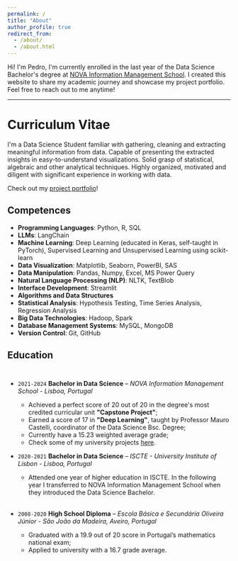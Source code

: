 ```yaml
---
permalink: /
title: "About"
author_profile: true
redirect_from: 
  - /about/
  - /about.html
---
```



Hi! I'm Pedro, I'm currently enrolled in the last year of the Data Science Bachelor's 
degree at [NOVA Information Management School](https://www.novaims.unl.pt/). 
I created this website to share my academic journey and showcase my project portfolio. 
Feel free to reach out to me anytime!

---

# Curriculum Vitae<br/>

I'm a Data Science Student familiar with gathering, cleaning and extracting
meaningful information from data. Capable of presenting the extracted insights
in easy-to-understand visualizations. Solid grasp of statistical, algebraic and
other analytical techniques. Highly organized, motivated and diligent with
significant experience in working with data.
  
Check out my [project portfolio](https://pedro-bonifacio.github.io/portfolio/)!

## Competences<br/>


- **Programming Languages**: Python, R, SQL
- **LLMs**: LangChain
- **Machine Learning**: Deep Learning (educated in Keras, self-taught in PyTorch), Supervised Learning and Unsupervised Learning using scikit-learn
- **Data Visualization**: Matplotlib, Seaborn, PowerBI, SAS
- **Data Manipulation**: Pandas, Numpy, Excel, MS Power Query
- **Natural Language Processing (NLP)**: NLTK, TextBlob
- **Interface Development**: Streamlit
- **Algorithms and Data Structures**
- **Statistical Analysis**: Hypothesis Testing, Time Series Analysis, Regression Analysis
- **Big Data Technologies**: Hadoop, Spark
- **Database Management Systems**: MySQL, MongoDB
- **Version Control**: Git, GitHub
  
## Education<br/><br/>

* `2021-2024` **Bachelor in Data Science** – *NOVA Information Management School - Lisboa, Portugal*
  * Achieved a perfect score of 20 out of 20 in the degree's most credited curricular unit **"Capstone Project"**;
  * Earned a score of 17 in **"Deep Learning"**, taught by Professor Mauro Castelli, coordinator of the Data Science Bsc. Degree;
  * Currently have a 15.23 weighted average grade;<br/>
  * Check some of my university projects [here](https://pedro-bonifacio.github.io/portfolio/).

  
* `2020-2021` **Bachelor in Data Science** – *ISCTE - University Institute of Lisbon - Lisboa, Portugal*
  * Attended one year of higher education in ISCTE. In the following year I
transferred to NOVA Information Management School when they introduced
the Data Science Bachelor.<br/><br/>

* `2008-2020` **High School Diploma** – *Escola Básica e Secundária Oliveira Júnior - São João da Madeira, Aveiro, Portugal*

  * Graduated with a 19.9 out of 20 score in Portugal’s mathematics national exam;
  * Applied to university with a 16.7 grade average.<br/><br/>



